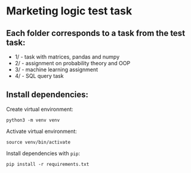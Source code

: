 # Marketing logic test task

## Each folder corresponds to a task from the test task:
- 1/ - task with matrices, pandas and numpy
- 2/ - assignment on probability theory and OOP
- 3/ - machine learning assignment
- 4/ - SQL query task

## Install dependencies:
Create virtual environment:
```
python3 -m venv venv
```
Activate virtual environment:
```
source venv/bin/activate
```
Install dependencies with `pip`:
```
pip install -r requirements.txt
```
